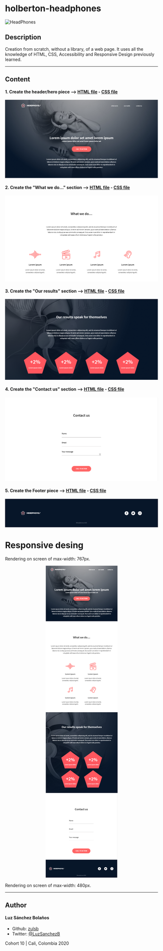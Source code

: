 # holberton-headphones
![HeadPhones](https://user-images.githubusercontent.com/7723544/91771967-8add9800-eba9-11ea-8805-b8973dd61ab8.gif)

## Description

Creation from scratch, without a library, of a web page. It uses all the knowledge of HTML, CSS, Accessibility and Responsive Design previously learned.

---
## Content
#### 1. Create the header/hero piece --> [HTML file](./0-index.html) - [CSS file](./0-styles.css)
![](./images/Header.png)

#### 2. Create the "What we do…" section --> [HTML file](./1-index.html) - [CSS file](./1-styles.css)
![](./images/Wwd-section.png)

#### 3. Create the "Our results" section --> [HTML file](./2-index.html) - [CSS file](./2-styles.css)
![](./images/Our-section.png)

#### 4. Create the "Contact us" section --> [HTML file](./3-index.html) - [CSS file](./3-styles.css)
![](./images/Contact-section.png)

#### 5. Create the Footer piece --> [HTML file](./4-index.html) - [CSS file](./4-styles.css)
![](./images/Footer.png)

# Responsive desing
Rendering on screen of max-width: 767px.
<p align="center">
<img src="./images/767px.png">
</p>

Rendering on screen of max-width: 480px.

---

## Author
#### Luz Sánchez Bolaños
- Github: [zulsb](https://github.com/zulsb)
- Twitter: [@LuzSanchezB](https://twitter.com/LuzSanchezB)

Cohort 10 | Cali, Colombia 2020
